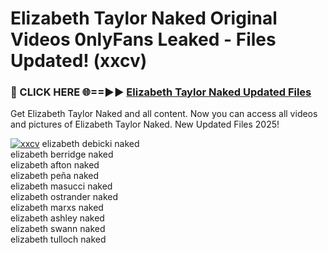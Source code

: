 # Elizabeth Taylor Naked Original Videos 0nlyFans Leaked - Files Updated! (xxcv)

<h3>🔴 CLICK HERE 🌐==►► <a href="https://tinyurl.com/up5wt9bj" rel="nofollow">Elizabeth Taylor Naked Updated Files</a></h3>

Get Elizabeth Taylor Naked and all content. Now you can access all videos and pictures of Elizabeth Taylor Naked. New Updated Files 2025!

[![xxcv](https://i.imgur.com/ABiUzMV.gif)](https://tinyurl.com/up5wt9bj)
elizabeth debicki naked<br>
elizabeth berridge naked<br>
elizabeth afton naked<br>
elizabeth peña naked<br>
elizabeth masucci naked<br>
elizabeth ostrander naked<br>
elizabeth marxs naked<br>
elizabeth ashley naked<br>
elizabeth swann naked<br>
elizabeth tulloch naked